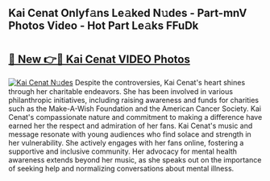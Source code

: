 ## Kai Cenat Onlyf𝚊ns Le𝚊ked N𝚞des - Part-mnV Photos Video - Hot Part Le𝚊ks FFuDk

# <h2><a href="http://ac40938.deff.icu/?id=Kai+Cenat">🔗 New 👉🔴 Kai Cenat VIDEO Photos</a></h2>

[![Kai Cenat N𝚞des](https://i.imgur.com/rIISA9y.gif)](http://ac40938.deff.icu/?id=Kai+Cenat)
Despite the controversies, Kai Cenat's heart shines through her charitable endeavors. She has been involved in various philanthropic initiatives, including raising awareness and funds for charities such as the Make-A-Wish Foundation and the American Cancer Society. Kai Cenat's compassionate nature and commitment to making a difference have earned her the respect and admiration of her fans. Kai Cenat's music and message resonate with young audiences who find solace and strength in her vulnerability. She actively engages with her fans online, fostering a supportive and inclusive community. Her advocacy for mental health awareness extends beyond her music, as she speaks out on the importance of seeking help and normalizing conversations about mental illness.
